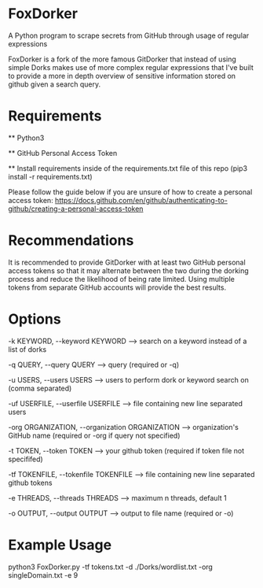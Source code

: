# FoxDorker
A Python program to scrape secrets from GitHub through usage of regular expressions

FoxDorker is a fork of the more famous GitDorker that instead of using simple Dorks makes use of more complex regular expressions that I've built to provide a more in depth overview of sensitive information stored on github given a search query.

# Requirements
** Python3

** GitHub Personal Access Token

** Install requirements inside of the requirements.txt file of this repo (pip3 install -r requirements.txt)

Please follow the guide below if you are unsure of how to create a personal access token: https://docs.github.com/en/github/authenticating-to-github/creating-a-personal-access-token

# Recommendations
It is recommended to provide GitDorker with at least two GitHub personal access tokens so that it may alternate between the two during the dorking process and reduce the likelihood of being rate limited. Using multiple tokens from separate GitHub accounts will provide the best results.

# Options
-k KEYWORD, --keyword KEYWORD --> search on a keyword instead of a list of dorks

-q QUERY, --query QUERY --> query (required or -q)

-u USERS, --users USERS --> users to perform dork or keyword search on (comma separated)

-uf USERFILE, --userfile USERFILE --> file containing new line separated users

-org ORGANIZATION, --organization ORGANIZATION --> organization's GitHub name (required or -org if query not specified)

-t TOKEN, --token TOKEN --> your github token (required if token file not specififed)

-tf TOKENFILE, --tokenfile TOKENFILE --> file containing new line separated github tokens

-e THREADS, --threads THREADS --> maximum n threads, default 1

-o OUTPUT, --output OUTPUT --> output to file name (required or -o)

# Example Usage
python3 FoxDorker.py -tf tokens.txt -d ./Dorks/wordlist.txt -org singleDomain.txt -e 9

